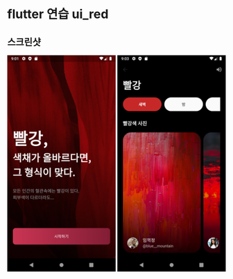 # flutter 연습 ui_red

## 스크린샷
<img src="assets/snapshot/one.png" height="500em">
<img src="assets/snapshot/two.png" height="500em">
